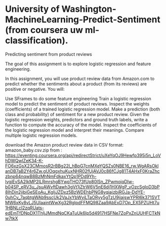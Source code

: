 # University of Washington-MachineLearning-Predict-Sentiment (from coursera uw ml-classification).
Predicting sentiment from product reviews

The goal of this assignment is to explore logistic regression and feature engineering.

In this assignment, you will use product review data from Amazon.com to predict whether the sentiments about a product (from its reviews) are positive or negative. You will:

Use SFrames to do some feature engineering
Train a logistic regression model to predict the sentiment of product reviews.
Inspect the weights (coefficients) of a trained logistic regression model.
Make a prediction (both class and probability) of sentiment for a new product review.
Given the logistic regression weights, predictors and ground truth labels, write a function to compute the accuracy of the model.
Inspect the coefficients of the logistic regression model and interpret their meanings.
Compare multiple logistic regression models.


download the Amazon product review data in CSV format: amazon_baby.csv.zip from : https://eventing.coursera.org/api/redirectStrict/uXeYqOJ9Hewfp395i5n_LoVhDWQwIZeK34-K-FO6xzGsX23CMmosR2rBBg22I_hBpG7cnMXeYQSZs0NBE16_rw.WgARsOklanDB7aB2Y4r6Zw.gUOqgxhuKuxNHR02fUjAVJ0c86fCJg81T4AHxF0KraZhczbnp64nqwB8BzMhNmFdkaxYtQp1PDd9Yh-lvgjEvSA2IkMP2ILRmrshgBYwpTHO73fUp80ISn_ZPwmojqDIw-b04SP_eRV3u_JsuAWvftDawh3gVt1jZtrW6V5nE6dj1HXWgP_vOzcSgIoD3bP8IhDin2jibiGeSEoAu_KgIjJZDxz5BzWDEhbPNG8yqiajzbiRGJa-DdYE-0uhCv_7aqbtgWAb9sscUk2VaJxYbWviLTaORyy5gTzU9jiajswYPRl6k371SVTMW6xKy8vLJ5UIaaintWwXg32RglpdFFMQ98Zaa9AbExD7Op_EX5PZUHt7u1HBNLcI2zqRUats-edEmTfDNpDX1ThIjJMmdNqCKaTuUk6Ip5d4917HSFNe7ZoPxZnUUHFCTkNw7tkX

